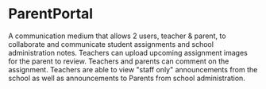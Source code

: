 # ParentPortal

A communication medium that allows 2 users, teacher & parent, to collaborate and communicate student assignments and school administration notes. Teachers can upload upcoming assignment images for the parent to review. Teachers and parents can comment on the assignment. Teachers are able to view "staff only" announcements from the school as well as announcements to Parents from school administration. 
